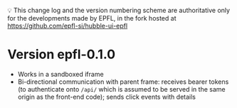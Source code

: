 💡 This change log and the version numbering scheme are authoritative only for the developments made by EPFL, in the fork hosted at https://github.com/epfl-si/hubble-ui-epfl

# Version epfl-0.1.0

- Works in a sandboxed iframe
- Bi-directional communication with parent frame: receives bearer tokens (to authenticate onto `/api/` which is assumed to be served in the same origin as the front-end code); sends click events with details

